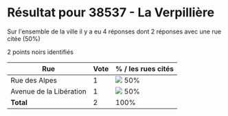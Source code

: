 # Résultat pour 38537 - La Verpillière

Sur l'ensemble de la ville il y a eu 4 réponses dont 2 réponses avec une rue citée (50%)

2 points noirs identifiés

| Rue | Vote | % / les rues cités|
|-----|------|-------------------|
| Rue des Alpes | 1 | <img src="../../img/bar_50.gif" />&nbsp;50%|
| Avenue de la Libération | 1 | <img src="../../img/bar_50.gif" />&nbsp;50%|
| **Total** | 2 | 100%|
